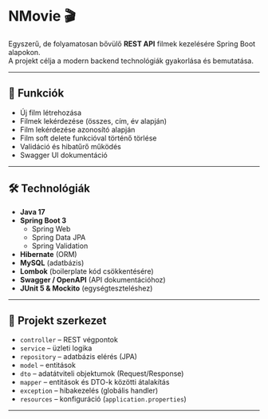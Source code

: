 # NMovie 🎬
Egyszerű, de folyamatosan bővülő **REST API** filmek kezelésére Spring Boot alapokon.  
A projekt célja a modern backend technológiák gyakorlása és bemutatása.

---

## 🚀 Funkciók
- Új film létrehozása
- Filmek lekérdezése (összes, cím, év alapján)
- Film lekérdezése azonosító alapján
- Film soft delete funkcióval történő törlése
- Validáció és hibatűrő működés
- Swagger UI dokumentáció

---

## 🛠️ Technológiák
- **Java 17**
- **Spring Boot 3**
  - Spring Web
  - Spring Data JPA
  - Spring Validation
- **Hibernate** (ORM)
- **MySQL** (adatbázis)
- **Lombok** (boilerplate kód csökkentésére)
- **Swagger / OpenAPI** (API dokumentációhoz)
- **JUnit 5 & Mockito** (egységteszteléshez)

---

## 📂 Projekt szerkezet
- `controller` – REST végpontok
- `service` – üzleti logika
- `repository` – adatbázis elérés (JPA)
- `model` – entitások
- `dto` – adatátviteli objektumok (Request/Response)
- `mapper` – entitások és DTO-k közötti átalakítás
- `exception` – hibakezelés (globális handler)
- `resources` – konfiguráció (`application.properties`)

---
